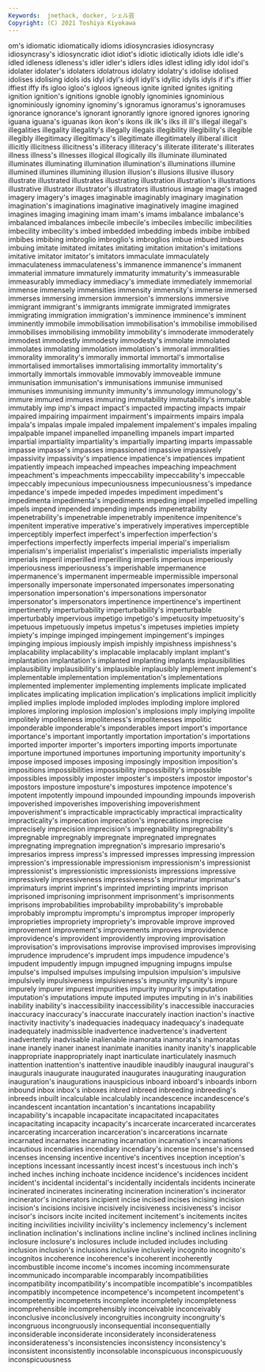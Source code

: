 ```yaml
---
Keywords:  jnethack, docker, シェル芸
Copyright: (C) 2021 Toshiya Kiyokawa
---
```

om's idiomatic idiomatically idioms idiosyncrasies
idiosyncrasy idiosyncrasy's idiosyncratic idiot idiot's idiotic idiotically idiots idle idle's
idled idleness idleness's idler idler's idlers idles idlest idling idly
idol idol's idolater idolater's idolaters idolatrous idolatry idolatry's idolise idolised
idolises idolising idols ids idyl idyl's idyll idyll's idyllic idylls
idyls if if's iffier iffiest iffy ifs igloo igloo's igloos
igneous ignite ignited ignites igniting ignition ignition's ignitions ignoble ignobly
ignominies ignominious ignominiously ignominy ignominy's ignoramus ignoramus's ignoramuses ignorance ignorance's
ignorant ignorantly ignore ignored ignores ignoring iguana iguana's iguanas ikon
ikon's ikons ilk ilk's ilks ill ill's illegal illegal's illegalities
illegality illegality's illegally illegals illegibility illegibility's illegible illegibly illegitimacy illegitimacy's
illegitimate illegitimately illiberal illicit illicitly illicitness illicitness's illiteracy illiteracy's illiterate
illiterate's illiterates illness illness's illnesses illogical illogically ills illuminate illuminated
illuminates illuminating illumination illumination's illuminations illumine illumined illumines illumining illusion
illusion's illusions illusive illusory illustrate illustrated illustrates illustrating illustration illustration's
illustrations illustrative illustrator illustrator's illustrators illustrious image image's imaged imagery
imagery's images imaginable imaginably imaginary imagination imagination's imaginations imaginative imaginatively
imagine imagined imagines imaging imagining imam imam's imams imbalance imbalance's
imbalanced imbalances imbecile imbecile's imbeciles imbecilic imbecilities imbecility imbecility's imbed
imbedded imbedding imbeds imbibe imbibed imbibes imbibing imbroglio imbroglio's imbroglios
imbue imbued imbues imbuing imitate imitated imitates imitating imitation imitation's
imitations imitative imitator imitator's imitators immaculate immaculately immaculateness immaculateness's immanence
immanence's immanent immaterial immature immaturely immaturity immaturity's immeasurable immeasurably immediacy
immediacy's immediate immediately immemorial immense immensely immensities immensity immensity's immerse
immersed immerses immersing immersion immersion's immersions immersive immigrant immigrant's immigrants
immigrate immigrated immigrates immigrating immigration immigration's imminence imminence's imminent imminently
immobile immobilisation immobilisation's immobilise immobilised immobilises immobilising immobility immobility's immoderate
immoderately immodest immodestly immodesty immodesty's immolate immolated immolates immolating immolation
immolation's immoral immoralities immorality immorality's immorally immortal immortal's immortalise immortalised
immortalises immortalising immortality immortality's immortally immortals immovable immovably immoveable immune
immunisation immunisation's immunisations immunise immunised immunises immunising immunity immunity's immunology
immunology's immure immured immures immuring immutability immutability's immutable immutably imp
imp's impact impact's impacted impacting impacts impair impaired impairing impairment
impairment's impairments impairs impala impala's impalas impale impaled impalement impalement's
impales impaling impalpable impanel impanelled impanelling impanels impart imparted impartial
impartiality impartiality's impartially imparting imparts impassable impasse impasse's impasses impassioned
impassive impassively impassivity impassivity's impatience impatience's impatiences impatient impatiently impeach
impeached impeaches impeaching impeachment impeachment's impeachments impeccability impeccability's impeccable impeccably
impecunious impecuniousness impecuniousness's impedance impedance's impede impeded impedes impediment impediment's
impedimenta impedimenta's impediments impeding impel impelled impelling impels impend impended
impending impends impenetrability impenetrability's impenetrable impenetrably impenitence impenitence's impenitent imperative
imperative's imperatively imperatives imperceptible imperceptibly imperfect imperfect's imperfection imperfection's imperfections
imperfectly imperfects imperial imperial's imperialism imperialism's imperialist imperialist's imperialistic imperialists
imperially imperials imperil imperilled imperilling imperils imperious imperiously imperiousness imperiousness's
imperishable impermanence impermanence's impermanent impermeable impermissible impersonal impersonally impersonate impersonated
impersonates impersonating impersonation impersonation's impersonations impersonator impersonator's impersonators impertinence impertinence's
impertinent impertinently imperturbability imperturbability's imperturbable imperturbably impervious impetigo impetigo's impetuosity
impetuosity's impetuous impetuously impetus impetus's impetuses impieties impiety impiety's impinge
impinged impingement impingement's impinges impinging impious impiously impish impishly impishness
impishness's implacability implacability's implacable implacably implant implant's implantation implantation's implanted
implanting implants implausibilities implausibility implausibility's implausible implausibly implement implement's implementable
implementation implementation's implementations implemented implementer implementing implements implicate implicated implicates
implicating implication implication's implications implicit implicitly implied implies implode imploded
implodes imploding implore implored implores imploring implosion implosion's implosions imply
implying impolite impolitely impoliteness impoliteness's impolitenesses impolitic imponderable imponderable's imponderables
import import's importance importance's important importantly importation importation's importations imported
importer importer's importers importing imports importunate importune importuned importunes importuning
importunity importunity's impose imposed imposes imposing imposingly imposition imposition's impositions
impossibilities impossibility impossibility's impossible impossibles impossibly imposter imposter's imposters impostor
impostor's impostors imposture imposture's impostures impotence impotence's impotent impotently impound
impounded impounding impounds impoverish impoverished impoverishes impoverishing impoverishment impoverishment's impracticable
impracticably impractical impracticality impracticality's imprecation imprecation's imprecations imprecise imprecisely imprecision
imprecision's impregnability impregnability's impregnable impregnably impregnate impregnated impregnates impregnating impregnation
impregnation's impresario impresario's impresarios impress impress's impressed impresses impressing impression
impression's impressionable impressionism impressionism's impressionist impressionist's impressionistic impressionists impressions impressive
impressively impressiveness impressiveness's imprimatur imprimatur's imprimaturs imprint imprint's imprinted imprinting
imprints imprison imprisoned imprisoning imprisonment imprisonment's imprisonments imprisons improbabilities improbability
improbability's improbable improbably impromptu impromptu's impromptus improper improperly improprieties impropriety
impropriety's improvable improve improved improvement improvement's improvements improves improvidence improvidence's
improvident improvidently improving improvisation improvisation's improvisations improvise improvised improvises improvising
imprudence imprudence's imprudent imps impudence impudence's impudent impudently impugn impugned
impugning impugns impulse impulse's impulsed impulses impulsing impulsion impulsion's impulsive
impulsively impulsiveness impulsiveness's impunity impunity's impure impurely impurer impurest impurities
impurity impurity's imputation imputation's imputations impute imputed imputes imputing in
in's inabilities inability inability's inaccessibility inaccessibility's inaccessible inaccuracies inaccuracy inaccuracy's
inaccurate inaccurately inaction inaction's inactive inactivity inactivity's inadequacies inadequacy inadequacy's
inadequate inadequately inadmissible inadvertence inadvertence's inadvertent inadvertently inadvisable inalienable inamorata
inamorata's inamoratas inane inanely inaner inanest inanimate inanities inanity inanity's
inapplicable inappropriate inappropriately inapt inarticulate inarticulately inasmuch inattention inattention's inattentive
inaudible inaudibly inaugural inaugural's inaugurals inaugurate inaugurated inaugurates inaugurating inauguration
inauguration's inaugurations inauspicious inboard inboard's inboards inborn inbound inbox inbox's
inboxes inbred inbreed inbreeding inbreeding's inbreeds inbuilt incalculable incalculably incandescence
incandescence's incandescent incantation incantation's incantations incapability incapability's incapable incapacitate incapacitated
incapacitates incapacitating incapacity incapacity's incarcerate incarcerated incarcerates incarcerating incarceration incarceration's
incarcerations incarnate incarnated incarnates incarnating incarnation incarnation's incarnations incautious incendiaries
incendiary incendiary's incense incense's incensed incenses incensing incentive incentive's incentives
inception inception's inceptions incessant incessantly incest incest's incestuous inch inch's
inched inches inching inchoate incidence incidence's incidences incident incident's incidental
incidental's incidentally incidentals incidents incinerate incinerated incinerates incinerating incineration incineration's
incinerator incinerator's incinerators incipient incise incised incises incising incision incision's
incisions incisive incisively incisiveness incisiveness's incisor incisor's incisors incite incited
incitement incitement's incitements incites inciting incivilities incivility incivility's inclemency inclemency's
inclement inclination inclination's inclinations incline incline's inclined inclines inclining inclosure
inclosure's inclosures include included includes including inclusion inclusion's inclusions inclusive
inclusively incognito incognito's incognitos incoherence incoherence's incoherent incoherently incombustible income
income's incomes incoming incommensurate incommunicado incomparable incomparably incompatibilities incompatibility incompatibility's
incompatible incompatible's incompatibles incompatibly incompetence incompetence's incompetent incompetent's incompetently incompetents
incomplete incompletely incompleteness incomprehensible incomprehensibly inconceivable inconceivably inconclusive inconclusively incongruities
incongruity incongruity's incongruous incongruously inconsequential inconsequentially inconsiderable inconsiderate inconsiderately inconsiderateness
inconsiderateness's inconsistencies inconsistency inconsistency's inconsistent inconsistently inconsolable inconspicuous inconspicuously inconspicuousness
